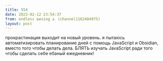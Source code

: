 ```yaml
---
title: 554
date: 2023-02-12 23:54:37
from: endless шизing ⍼ (channel1162404975)
layout: post
---
```


прокрастинация выходит на новый уровень. я пытаюсь автоматизировать планирование дней с помощь JavaScript и Obsidian, вместо того чтобы делать дела. БЛЯТЬ изучать JavaScript ради того чтобы сделать себе ебаный ежедневник!
